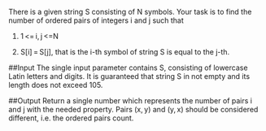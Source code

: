 There is a given string S consisting of N symbols. Your task is to find the number of ordered pairs of integers i and j such that

1. 1 <= i, j <=N

2. S[i] = S[j], that is the i-th symbol of string S is equal to the j-th.

##Input
The single input parameter contains S, consisting of lowercase Latin letters and digits. It is guaranteed that string S in not empty and its length does not exceed 105.

##Output
Return a single number which represents the number of pairs i and j with the needed property. Pairs (x, y) and (y, x) should be considered different, i.e. the ordered pairs count.